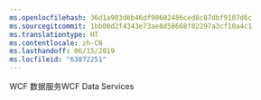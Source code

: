 ```yaml
---
ms.openlocfilehash: 36d1a903d6b46df90602486ced8c87dbf9187d6c
ms.sourcegitcommit: 1bb00d2f4343e73ae8d58668f02297a3cf10a4c1
ms.translationtype: HT
ms.contentlocale: zh-CN
ms.lasthandoff: 06/15/2019
ms.locfileid: "63872251"
---
```

<span data-ttu-id="98bc7-101">WCF 数据服务</span><span class="sxs-lookup"><span data-stu-id="98bc7-101">WCF Data Services</span></span>